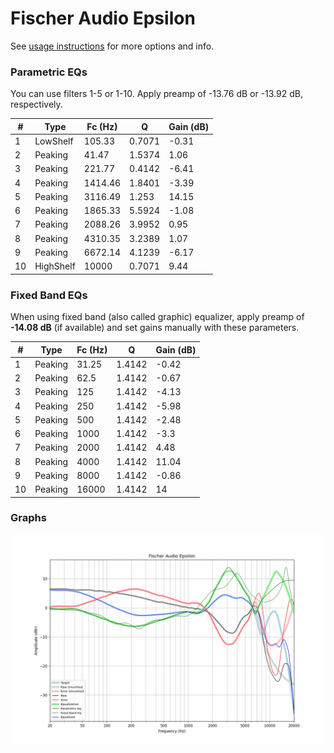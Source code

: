 # Fischer Audio Epsilon
See [usage instructions](https://github.com/jaakkopasanen/AutoEq#usage) for more options and info.

### Parametric EQs
You can use filters 1-5 or 1-10. Apply preamp of -13.76 dB or -13.92 dB, respectively.

|   # | Type      |   Fc (Hz) |      Q |   Gain (dB) |
|-----|-----------|-----------|--------|-------------|
|   1 | LowShelf  |    105.33 | 0.7071 |       -0.31 |
|   2 | Peaking   |     41.47 | 1.5374 |        1.06 |
|   3 | Peaking   |    221.77 | 0.4142 |       -6.41 |
|   4 | Peaking   |   1414.46 | 1.8401 |       -3.39 |
|   5 | Peaking   |   3116.49 | 1.253  |       14.15 |
|   6 | Peaking   |   1865.33 | 5.5924 |       -1.08 |
|   7 | Peaking   |   2088.26 | 3.9952 |        0.95 |
|   8 | Peaking   |   4310.35 | 3.2389 |        1.07 |
|   9 | Peaking   |   6672.14 | 4.1239 |       -6.17 |
|  10 | HighShelf |  10000    | 0.7071 |        9.44 |

### Fixed Band EQs
When using fixed band (also called graphic) equalizer, apply preamp of **-14.08 dB** (if available) and set gains manually with these parameters.

|   # | Type    |   Fc (Hz) |      Q |   Gain (dB) |
|-----|---------|-----------|--------|-------------|
|   1 | Peaking |     31.25 | 1.4142 |       -0.42 |
|   2 | Peaking |     62.5  | 1.4142 |       -0.67 |
|   3 | Peaking |    125    | 1.4142 |       -4.13 |
|   4 | Peaking |    250    | 1.4142 |       -5.98 |
|   5 | Peaking |    500    | 1.4142 |       -2.48 |
|   6 | Peaking |   1000    | 1.4142 |       -3.3  |
|   7 | Peaking |   2000    | 1.4142 |        4.48 |
|   8 | Peaking |   4000    | 1.4142 |       11.04 |
|   9 | Peaking |   8000    | 1.4142 |       -0.86 |
|  10 | Peaking |  16000    | 1.4142 |       14    |

### Graphs
![](./Fischer%20Audio%20Epsilon.png)

